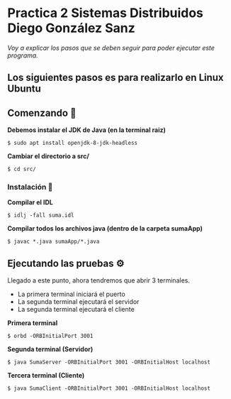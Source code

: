 # Practica 2 Sistemas Distribuidos Diego González Sanz

_Voy a explicar los pasos que se deben seguir para poder ejecutar este programa._

## Los siguientes pasos es para realizarlo en Linux Ubuntu

## Comenzando 🚀

**Debemos instalar el JDK de Java (en la terminal raiz)**

    $ sudo apt install openjdk-8-jdk-headless

**Cambiar el directorio a src/**

    $ cd src/

### Instalación 🔧

**Compilar el IDL**

    $ idlj -fall suma.idl

**Compilar todos los archivos java (dentro de la carpeta sumaApp)**

    $ javac *.java sumaApp/*.java

## Ejecutando las pruebas ⚙️

Llegado a este punto, ahora tendremos que abrir 3 terminales.

- La primera terminal iniciará el puerto
- La segunda terminal ejecutará el servidor
- La segunda terminal ejecutará el cliente

**Primera terminal**

    $ orbd -ORBInitialPort 3001

**Segunda terminal (Servidor)**

    $ java SumaServer -ORBInitialPort 3001 -ORBInitialHost localhost

**Tercera terminal (Cliente)**

    $ java SumaClient -ORBInitialPort 3001 -ORBInitialHost localhost

